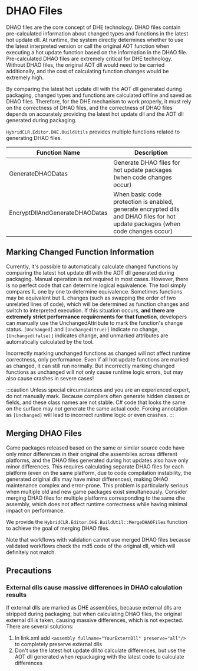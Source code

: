 # DHAO Files

DHAO files are the core concept of DHE technology. DHAO files contain pre-calculated information about changed types and functions in the latest hot update dll. At runtime, the system directly determines whether to use the latest interpreted version or call the original AOT function when executing a hot update function based on the information in the DHAO file.
Pre-calculated DHAO files are extremely critical for DHE technology. Without DHAO files, the original AOT dll would need to be carried additionally, and the cost of calculating function changes would be extremely high.

By comparing the latest hot update dll with the AOT dll generated during packaging, changed types and functions are calculated offline and saved as DHAO files. Therefore, for the DHE mechanism to work properly, it must rely on the correctness of DHAO files, and the correctness of DHAO files depends on accurately providing the latest hot update dll and the AOT dll generated during packaging.

`HybridCLR.Editor.DHE.BuildUtils` provides multiple functions related to generating DHAO files.

|Function Name|Description|
|-|-|
|GenerateDHAODatas|Generate DHAO files for hot update packages (when code changes occur)|
|EncryptDllAndGenerateDHAODatas|When basic code protection is enabled, generate encrypted dlls and DHAO files for hot update packages (when code changes occur)|

## Marking Changed Function Information

Currently, it's possible to automatically calculate changed functions by comparing the latest hot update dll with the AOT dll generated during packaging. Manual operation is not required in most cases. However, there is no perfect code that can determine logical equivalence.
The tool simply compares IL one by one to determine equivalence. Sometimes functions may be equivalent but IL changes (such as swapping the order of two unrelated lines of code), which will be determined as function changes and switch to interpreted execution.
If this situation occurs, **and there are extremely strict performance requirements for that function**, developers can manually use the UnchangedAttribute to mark the function's change status.
`[Unchanged]` and `[Unchanged(true)]` indicate no change, `[Unchanged(false)]` indicates change, and unmarked attributes are automatically calculated by the tool.

Incorrectly marking unchanged functions as changed will not affect runtime correctness, only performance. Even if all hot update functions are marked as changed, it can still run normally. But incorrectly marking changed functions as unchanged will not only cause runtime logic errors,
but may also cause crashes in severe cases!

:::caution
Unless special circumstances and you are an experienced expert, do not manually mark. Because compilers often generate hidden classes or fields, and these class names are not stable. C# code that looks the same on the surface may not generate the same actual code. Forcing annotation as `[Unchanged]` will lead to incorrect runtime logic or even crashes.
:::

## Merging DHAO Files

Game packages released based on the same or similar source code have only minor differences in their original dhe assemblies across different platforms, and the DHAO files generated during hot updates also have only minor differences.
This requires calculating separate DHAO files for each platform (even on the same platform, due to code compilation instability, the generated original dlls may have minor differences), making DHAO maintenance complex and error-prone. This problem is particularly serious when multiple old and new game packages exist simultaneously.
Consider merging DHAO files for multiple platforms corresponding to the same dhe assembly, which does not affect runtime correctness while having minimal impact on performance.

We provide the `HybridCLR.Editor.DHE.BuildUtil::MergeDHAOFiles` function to achieve the goal of merging DHAO files.

Note that workflows with validation cannot use merged DHAO files because validated workflows check the md5 code of the original dll, which will definitely not match.

## Precautions

### External dlls cause massive differences in DHAO calculation results

If external dlls are marked as DHE assemblies, because external dlls are stripped during packaging, but when calculating DHAO files, the original external dll is taken, causing massive differences, which is not expected. There are several solutions:

1. In link.xml add `<assembly fullname="YourExternDll" preserve="all"/>` to completely preserve external dlls
2. Don't use the latest hot update dll to calculate differences, but use the AOT dll generated when repackaging with the latest code to calculate differences
